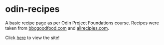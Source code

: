 # odin-recipes
A basic recipe page as per Odin Project Foundations course.
Recipes were taken from [bbcgoodfood.com](https://www.bbcgoodfood.com/recipes/chicken-mushroom-risotto)
and [allrecipies.com](https://www.allrecipes.com/).

Click [here](https://tnaccarato.github.io/odin-recipes/) to view the site!
